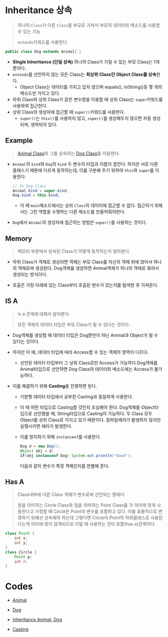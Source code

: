 # Inheritance 상속

> 하나의 `Class`가 다른 `Class`를 부모로 가져서 부모의 데이터와 메소드를 사용할 수 있는 기능
>
> `extends`키워드를 사용한다.

```java
public class Dog extends Animal{ }
```

* **SIngle Inheritance (단일 상속)**
  하나의 Class가 가질 수 있는 부모 Class는 1개뿐이다.
* `extends`를 선언하지 않는 모든 Class는 **최상위 Class인 Object Class를 상속**한다.
  * Object Class는 데이터를 가지고 있지 않으며 equals(), toString()등 몇 개의 메소드만 가지고 있다.
* 하위 Class와 상위 Class가 같은 변수명을 이용할 때 상위 Class는 `super`키워드를 사용하여 접근한다.
* 상위 Class의 생성자에 접근할 때 `super()`키워드를 사용한다.
  * `super()`는 `this()`를 사용하지 않고, `super()`를 생성해두지 않으면 자동 생성되며, 생략되어 있다.

## Example

> [Animal Class](https://github.com/TunaHG/Java_Programming/blob/master/src/Day07/Animal.java)와 그를 상속하는 [Dog Class](https://github.com/TunaHG/Java_Programming/blob/master/src/Day07/Dog.java)를 이용한다.

* `Animal`의 `kind`와 `Dog`의 `kind` 두 변수의 타입과 이름이 겹친다. 하지만 서로 다른 클래스기 때문에 다르게 동작하는데, 이를 구분해 주기 위하여 `this`와 `super`를 이용한다.

  ```java
  // In Dog Class
  Animal.kind = super.kind;
  Dog.kind = this.kind;
  ```

  * 이 때 `main`메소드에서는 상위 `Class`의 데이터에 접근할 수 없다. 접근하기 위해서는 그런 역할을 수행하는 다른 메소드를 만들어줘야한다.

* `Dog`에서 `Animal`의 생성자에 접근하는 방법은 `super()`를 사용하는 것이다.

## Memory

> 메모리 부분에서 상속된 Class가 어떻게 동작하는지 알아본다.

* 하위 Class가 객체로 생성되면 객체는 부모 Class를 자신의 객체 위에 얹어서 하나의 객체로써 생성된다. Dog객체를 생성하면 Animal객체가 하나의 객체로 묶여서 생성되는 방식이다.

* 호출은 가장 아래에 있는 Class부터 호출된 변수가 있는지를 탐색한 후 가져온다.

## IS A

> Is a 관계에 대해서 알아본다.
>
> 모든 객체의 데이터 타입은 부모 Class가 될 수 있다는 것이다.

* Dog객체를 생성할 때 데이터 타입은 Dog뿐만이 아닌 Animal과 Object가 될 수 있다는 것이다.

* 하지만 이 때, 데이터 타입에 따라 Access할 수 있는 객체의 영역이 다르다.

  * 선언된 데이터 타입부터 그 상위 Class로만 Access가 가능하다
    Dog객체를 Animal타입으로 선언하면 Dog Class의 데이터와 메소드에는 Access가 불가능하다.

* 이를 해결하기 위해 **Casting**을 진행하면 된다.

  * 기본형 데이터 타입에서 공부한 Casting과 동일하게 사용한다.

  * 이 때 어떤 타입으로 Casting할 것인지 조심해야 한다.
    Dog객체를 Object타입으로 선언했을 때, String타입으로 Casting이 가능하다. 두 Class 모두 Object를 상위 Class로 가지고 있기 때문이다. 컴파일에러가 발생하지 않지만 실행시키면 에러가 발생한다.

  * 이를 방지하기 위해 `instanceof`를 사용한다.

    ```java
    Dog d = new Dog();
    Object obj = d;
    if(obj instanceof Dog) System.out.println("Good");
    ```

    다음과 같이 변수가 특정 객체인지를 판별해 준다.

## Has A

> Class내부에 다른 Class 객체가 변수로써 선언되는 형태다.
>
> 원을 의미하는 Circle Class와 점을 의미하는 Point Class를 각 의미에 맞게 사용한다고 가정할 때 Circle은 Point의 변수를 포함하고 있다. 이를 효율적으로 변경하기 위해선 상속해야 하는데 그렇다면 Circle이 Point의 하위클래스로 사용된다는게 의미에 맞지 않게되므로 이럴 때 사용하는 것이 포함(has a)관계이다.

```java
class Point {
    int x;
    int y;
}
class Circle {
    Point p;
    int r;
}
```

# Codes

* [Animal](https://github.com/TunaHG/Java_Programming/blob/master/src/Day07/Animal.java)

* [Dog](https://github.com/TunaHG/Java_Programming/blob/master/src/Day07/Dog.java)

* [Inheritance Animal, Dog](https://github.com/TunaHG/Java_Programming/blob/master/src/Day07/Test01_Inheritance.java)

* [Casting](https://github.com/TunaHG/Java_Programming/blob/master/src/Day07/Test02_Type.java)